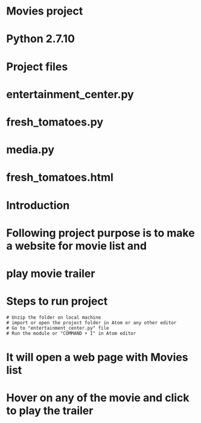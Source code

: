 # Movies project
# Python 2.7.10

# Project files
  # entertainment_center.py
  # fresh_tomatoes.py
  # media.py
  # fresh_tomatoes.html

# Introduction
  # Following project purpose is to make a website for movie list and
  # play movie trailer

# Steps to run project
    # Unzip the folder on local machine
    # import or open the project folder in Atom or any other editor
    # Go to "entertainment_center.py" file
    # Run the module or "COMMAND + I" in Atom editor

# It will open a web page with Movies list
# Hover on any of the movie and click to play the trailer
